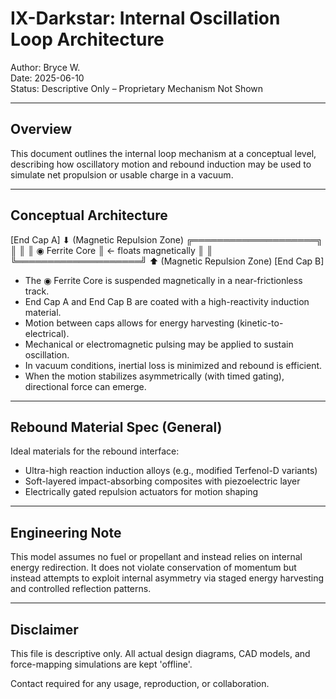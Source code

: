 # IX-Darkstar: Internal Oscillation Loop Architecture  
Author: Bryce W.  
Date: 2025-06-10  
Status: Descriptive Only – Proprietary Mechanism Not Shown

---

## Overview

This document outlines the internal loop mechanism at a conceptual level, describing how oscillatory motion and rebound induction may be used to simulate net propulsion or usable charge in a vacuum.

---

## Conceptual Architecture

[End Cap A]
⬇ (Magnetic Repulsion Zone)
╔════════════════════╗
║ ║
║ ◉ Ferrite Core ║ ← floats magnetically
║ ║
╚════════════════════╝
⬆ (Magnetic Repulsion Zone)
[End Cap B]

- The ◉ Ferrite Core is suspended magnetically in a near-frictionless track.
- End Cap A and End Cap B are coated with a high-reactivity induction material.
- Motion between caps allows for energy harvesting (kinetic-to-electrical).
- Mechanical or electromagnetic pulsing may be applied to sustain oscillation.
- In vacuum conditions, inertial loss is minimized and rebound is efficient.
- When the motion stabilizes asymmetrically (with timed gating), directional force can emerge.

---

## Rebound Material Spec (General)

Ideal materials for the rebound interface:

- Ultra-high reaction induction alloys (e.g., modified Terfenol-D variants)
- Soft-layered impact-absorbing composites with piezoelectric layer
- Electrically gated repulsion actuators for motion shaping

---

## Engineering Note

This model assumes no fuel or propellant and instead relies on internal energy redirection. It does not violate conservation of momentum but instead attempts to exploit internal asymmetry via staged energy harvesting and controlled reflection patterns.

---

## Disclaimer

This file is descriptive only. All actual design diagrams, CAD models, and force-mapping simulations are kept 'offline'.

Contact required for any usage, reproduction, or collaboration.

